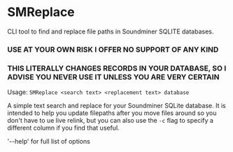 # SMReplace
 CLI tool to find and replace file paths in Soundminer SQLITE databases.  

### USE AT YOUR OWN RISK I OFFER NO SUPPORT OF ANY KIND
### THIS LITERALLY CHANGES RECORDS IN YOUR DATABASE, SO I ADVISE YOU NEVER USE IT UNLESS YOU ARE VERY CERTAIN

Usage: 
    `SMReplace <search text> <replacement text> database`

A simple text search and replace for your Soundminer SQLite database.  It is intended to help you update filepaths after you move files around so you don't have to ue live relink, but you can also use the `-c` flag to specify a different column if you find that useful.

'--help' for full list of options


 
    


